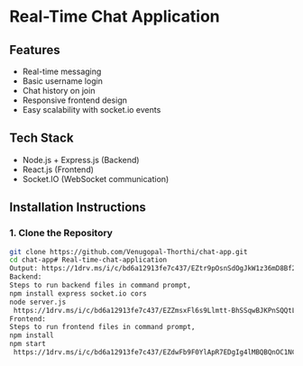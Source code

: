 # Real-Time Chat Application

## Features
- Real-time messaging
- Basic username login
- Chat history on join
- Responsive frontend design
- Easy scalability with socket.io events

## Tech Stack
- Node.js + Express.js (Backend)
- React.js (Frontend)
- Socket.IO (WebSocket communication)

## Installation Instructions

### 1. Clone the Repository
```bash
git clone https://github.com/Venugopal-Thorthi/chat-app.git
cd chat-app# Real-time-chat-application
Output: https://1drv.ms/i/c/bd6a12913fe7c437/EZtr9pOsnSdOgJkW1z36mD8Bf2hbM9jw2EYmA7os08wALw?e=V9YvAd
Backend:
Steps to run backend files in command prompt,
npm install express socket.io cors
node server.js
 https://1drv.ms/i/c/bd6a12913fe7c437/EZZmsxFl6s9Llmtt-BhSSqwBJKPnSQQtLtjIzUr95E3Jfg?e=WGOnrX
Frontend:
Steps to run frontend files in command prompt,
npm install
npm start
 https://1drv.ms/i/c/bd6a12913fe7c437/EZdwFb9F0YlApR7EDgIg4lMBQBQnOC1NC889zhdxZYJz0w?e=p1HNfm
